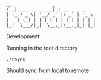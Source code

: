     __               _             
    / _| ___  _ __ __| | __ _ _ __  
    | |_ / _ \| '__/ _` |/ _` | '_ \
    |  _| (_) | | | (_| | (_| | | | |
    |_|  \___/|_|  \__,_|\__,_|_| |_|


Development


Running in the root directory

`./rsync`

Should sync from local to remote
